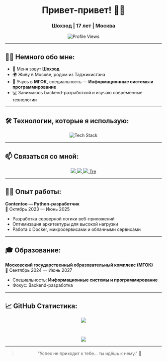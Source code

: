 <h1 align="center">Привет-привет! 👋🏻</h1>
<h3 align="center">Шохзод | 17 лет | Москва</h3>

<p align="center">
  <img src="https://komarev.com/ghpvc/?username=Shahzod2555&style=flat-square&color=blueviolet" alt="Profile Views"/>
</p>

---

## 🙋‍♂️ Немного обо мне:

- 👋 Меня зовут **Шохзод**
- 🌍 Живу в Москве, родом из Таджикистана
- 🏫 Учусь в **МГОК**, специальность — **Информационные системы и программирование**
- 💻 Занимаюсь backend-разработкой и изучаю современные технологии

---

## 🛠️ Технологии, которые я использую:

<div align="center">
  <img src="https://skillicons.dev/icons?i=python,fastapi,docker,redis,linux,postgresql,mongodb,git,go,flutter,dart,react" alt="Tech Stack" />
</div>


---

## 📫 Связаться со мной:

<p align="center">
	<a href="https://t.me/shokh69">
		<img src="https://img.shields.io/badge/Telegram-2CA5E0?style=for-the-badge&logo=telegram&logoColor=white"/>
	</a>
	<a href="mailto:shahzodergashev2555@icloud.com">
		<img src="https://img.shields.io/badge/Email-0078D4?style=for-the-badge&logo=microsoftoutlook&logoColor=white"/>
	</a>
	<a href="https://github.com/Shokhzod-25">
		<img src="https://img.shields.io/badge/GitHub-181717?style=for-the-badge&logo=github&logoColor=white"/>
	</a>
	<a href="tel:+79969976043">
		Tre
	</a>
</p>

---

## 👨‍💻 Опыт работы:

**Contentoo — Python-разработчик**  
📅 Октябрь 2023 — Июнь 2025

- Разработка серверной логики веб-приложений
- Оптимизация архитектуры для высокой нагрузки
- Работа с Docker, микросервисами и облачными сервисами

---

## 🎓 Образование:

**Московский государственный образовательный комплекс (МГОК)**  
📅 Сентябрь 2024 — Июнь 2027

- Специальность: **Информационные системы и программирование**
- Фокус: Backend-разработка

---

## 📈 GitHub Статистика:

<p align="center">
  <img src="https://github-readme-stats.vercel.app/api?username=Shokhzod-25&show_icons=true&theme=tokyonight&locale=ru&custom_title=Статистика%20профиля"/>
</p>

<br>

<p align="center">
  <img src="https://github-readme-stats.vercel.app/api/top-langs/?username=Shokhzod-25&text_color=ffffff&bg_color=1c1917&custom_title=Используемые%20языки"/>
</p>



---

<div align="center">

> "Успех не приходит к тебе... ты идёшь к нему." 🚀

</div>
